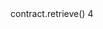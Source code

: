 <div id="termynal" data-termynal>
    <span data-ty="input" data-ty-prompt="In [4]:"> contract.retrieve()</span>
    <span data-ty="input" data-ty-prompt="Out [4]:"> 4</span>
</div>
